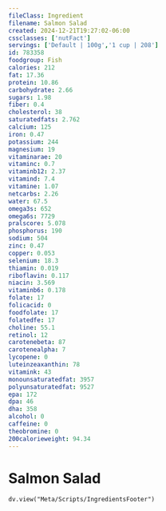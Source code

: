 ```yaml
---
fileClass: Ingredient
filename: Salmon Salad
created: 2024-12-21T19:27:02-06:00
cssclasses: ['nutFact']
servings: ['Default | 100g','1 cup | 208']
id: 783358
foodgroup: Fish
calories: 212
fat: 17.36
protein: 10.86
carbohydrate: 2.66
sugars: 1.98
fiber: 0.4
cholesterol: 38
saturatedfats: 2.762
calcium: 125
iron: 0.47
potassium: 244
magnesium: 19
vitaminarae: 20
vitaminc: 0.7
vitaminb12: 2.37
vitamind: 7.4
vitamine: 1.07
netcarbs: 2.26
water: 67.5
omega3s: 652
omega6s: 7729
pralscore: 5.078
phosphorus: 190
sodium: 504
zinc: 0.47
copper: 0.053
selenium: 18.3
thiamin: 0.019
riboflavin: 0.117
niacin: 3.569
vitaminb6: 0.178
folate: 17
folicacid: 0
foodfolate: 17
folatedfe: 17
choline: 55.1
retinol: 12
carotenebeta: 87
carotenealpha: 7
lycopene: 0
luteinzeaxanthin: 78
vitamink: 43
monounsaturatedfat: 3957
polyunsaturatedfat: 9527
epa: 172
dpa: 46
dha: 358
alcohol: 0
caffeine: 0
theobromine: 0
200calorieweight: 94.34
---
```


# Salmon Salad

```dataviewjs
dv.view("Meta/Scripts/IngredientsFooter")
```